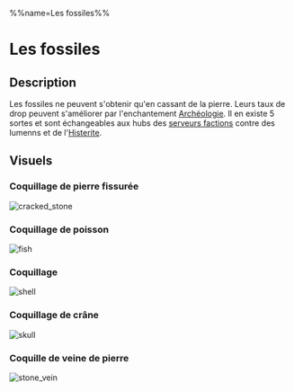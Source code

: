 %%name=Les fossiles%%

# Les fossiles

## Description
Les fossiles ne peuvent s'obtenir qu'en cassant de la pierre. Leurs taux de drop peuvent s'améliorer par l'enchantement [Archéologie](https://histeria.fr/wiki/enchantements/archeologie). Il en existe 5 sortes et sont échangeables aux hubs des [serveurs factions](https://histeria.fr/wiki/mondes/faction-servers) contre des lumenns et de l'[Histerite](https://histeria.fr/wiki/objets/histerite).

## Visuels 

### Coquillage de pierre fissurée
![cracked_stone](https://raw.githubusercontent.com/HisteriaMC/histeria-wiki/main/.assets/pictures/cracked-stone.png)

### Coquillage de poisson
![fish](https://raw.githubusercontent.com/HisteriaMC/histeria-wiki/main/.assets/pictures/fish.png)

### Coquillage
![shell](https://raw.githubusercontent.com/HisteriaMC/histeria-wiki/main/.assets/pictures/shell.png)

### Coquillage de crâne
![skull](https://raw.githubusercontent.com/HisteriaMC/histeria-wiki/main/.assets/pictures/skull.png)

### Coquille de veine de pierre
![stone_vein](https://raw.githubusercontent.com/HisteriaMC/histeria-wiki/main/.assets/pictures/stone-vein.png)
